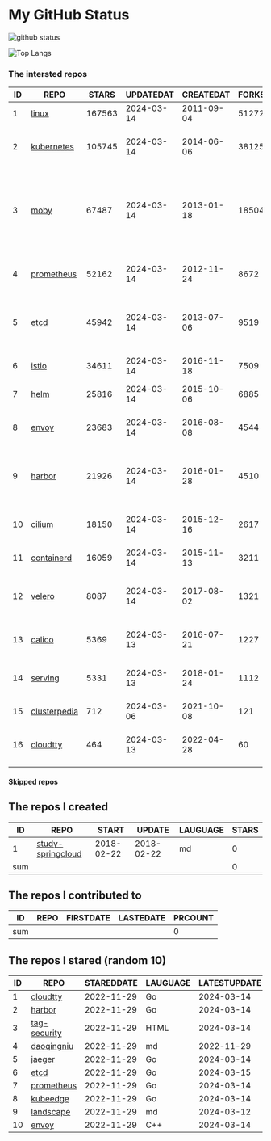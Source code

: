 # My GitHub Status

<img src="https://github-readme-stats-1.yihong0618.vercel.app/api?username=daoqingniu&show_icons=true&&&hide_title=true&count_private=true" alt="github status" />

![Top Langs](https://github-readme-stats-1.yihong0618.vercel.app/api/top-langs/?username=daoqingniu&layout=compact)

<!--START_SECTION:github_repos-->
### The intersted repos
| ID |                              REPO                               | STARS  | UPDATEDAT  | CREATEDAT  | FORKSCOUNT |                                                DESCRIPTIONS                                                |
|----|-----------------------------------------------------------------|--------|------------|------------|------------|------------------------------------------------------------------------------------------------------------|
|  1 | [linux](https://github.com/torvalds/linux)                      | 167563 | 2024-03-14 | 2011-09-04 |      51272 | Linux kernel source tree                                                                                   |
|  2 | [kubernetes](https://github.com/kubernetes/kubernetes)          | 105745 | 2024-03-14 | 2014-06-06 |      38125 | Production-Grade Container Scheduling and Management                                                       |
|  3 | [moby](https://github.com/moby/moby)                            |  67487 | 2024-03-14 | 2013-01-18 |      18504 | The Moby Project - a collaborative project for the container ecosystem to assemble container-based systems |
|  4 | [prometheus](https://github.com/prometheus/prometheus)          |  52162 | 2024-03-14 | 2012-11-24 |       8672 | The Prometheus monitoring system and time series database.                                                 |
|  5 | [etcd](https://github.com/etcd-io/etcd)                         |  45942 | 2024-03-14 | 2013-07-06 |       9519 | Distributed reliable key-value store for the most critical data of a distributed system                    |
|  6 | [istio](https://github.com/istio/istio)                         |  34611 | 2024-03-14 | 2016-11-18 |       7509 | Connect, secure, control, and observe services.                                                            |
|  7 | [helm](https://github.com/helm/helm)                            |  25816 | 2024-03-14 | 2015-10-06 |       6885 | The Kubernetes Package Manager                                                                             |
|  8 | [envoy](https://github.com/envoyproxy/envoy)                    |  23683 | 2024-03-14 | 2016-08-08 |       4544 | Cloud-native high-performance edge/middle/service proxy                                                    |
|  9 | [harbor](https://github.com/goharbor/harbor)                    |  21926 | 2024-03-14 | 2016-01-28 |       4510 | An open source trusted cloud native registry project that stores, signs, and scans content.                |
| 10 | [cilium](https://github.com/cilium/cilium)                      |  18150 | 2024-03-14 | 2015-12-16 |       2617 | eBPF-based Networking, Security, and Observability                                                         |
| 11 | [containerd](https://github.com/containerd/containerd)          |  16059 | 2024-03-14 | 2015-11-13 |       3211 | An open and reliable container runtime                                                                     |
| 12 | [velero](https://github.com/vmware-tanzu/velero)                |   8087 | 2024-03-14 | 2017-08-02 |       1321 | Backup and migrate Kubernetes applications and their persistent volumes                                    |
| 13 | [calico](https://github.com/projectcalico/calico)               |   5369 | 2024-03-13 | 2016-07-21 |       1227 | Cloud native networking and network security                                                               |
| 14 | [serving](https://github.com/knative/serving)                   |   5331 | 2024-03-13 | 2018-01-24 |       1112 | Kubernetes-based, scale-to-zero, request-driven compute                                                    |
| 15 | [clusterpedia](https://github.com/clusterpedia-io/clusterpedia) |    712 | 2024-03-06 | 2021-10-08 |        121 | The Encyclopedia of Kubernetes clusters                                                                    |
| 16 | [cloudtty](https://github.com/cloudtty/cloudtty)                |    464 | 2024-03-13 | 2022-04-28 |         60 | A Friendly Kubernetes CloudShell (Web Terminal) !                                                          |



#### Skipped repos
<!--END_SECTION:github_repos-->

<!--START_SECTION:my_github-->
## The repos I created
| ID  |                                 REPO                                 |   START    |   UPDATE   | LAUGUAGE | STARS |
|-----|----------------------------------------------------------------------|------------|------------|----------|-------|
|   1 | [study-springcloud](https://github.com/daoqingniu/study-springcloud) | 2018-02-22 | 2018-02-22 | md       |     0 |
| sum |                                                                      |            |            |          |     0 |

## The repos I contributed to
| ID  | REPO | FIRSTDATE | LASTEDATE | PRCOUNT |
|-----|------|-----------|-----------|---------|
| sum |      |           |           |       0 |

## The repos I stared (random 10)
| ID |                          REPO                          | STAREDDATE | LAUGUAGE | LATESTUPDATE |
|----|--------------------------------------------------------|------------|----------|--------------|
|  1 | [cloudtty](https://github.com/cloudtty/cloudtty)       | 2022-11-29 | Go       | 2024-03-14   |
|  2 | [harbor](https://github.com/goharbor/harbor)           | 2022-11-29 | Go       | 2024-03-14   |
|  3 | [tag-security](https://github.com/cncf/tag-security)   | 2022-11-29 | HTML     | 2024-03-14   |
|  4 | [daoqingniu](https://github.com/daoqingniu/daoqingniu) | 2022-11-29 | md       | 2022-11-29   |
|  5 | [jaeger](https://github.com/jaegertracing/jaeger)      | 2022-11-29 | Go       | 2024-03-14   |
|  6 | [etcd](https://github.com/etcd-io/etcd)                | 2022-11-29 | Go       | 2024-03-15   |
|  7 | [prometheus](https://github.com/prometheus/prometheus) | 2022-11-29 | Go       | 2024-03-14   |
|  8 | [kubeedge](https://github.com/kubeedge/kubeedge)       | 2022-11-29 | Go       | 2024-03-14   |
|  9 | [landscape](https://github.com/cncf/landscape)         | 2022-11-29 | md       | 2024-03-12   |
| 10 | [envoy](https://github.com/envoyproxy/envoy)           | 2022-11-29 | C++      | 2024-03-14   |

<!--END_SECTION:my_github-->
